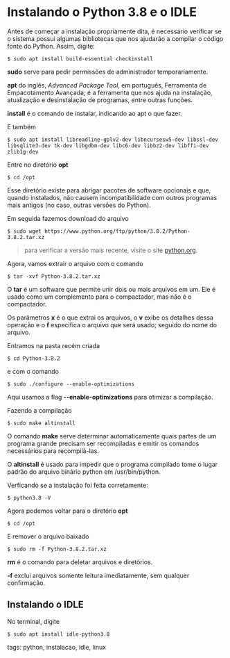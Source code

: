 # Instalando o Python 3.8 e o IDLE

Antes de começar a instalação propriamente dita, é necessário verificar se o sistema possui algumas bibliotecas que nos ajudarão a compilar o código fonte do Python. Assim, digite:

```
$ sudo apt install build-essential checkinstall
```

**sudo** serve para pedir permissões de administrador temporariamente.

**apt** do inglês, *Advanced Package Tool*, em português, Ferramenta de Empacotamento Avançada; é a ferramenta que nos ajuda na instalação, atualização e desinstalação de programas, entre outras funções.

**install** é o comando de instalar, indicando ao apt o que fazer.

E também

```
$ sudo apt install libreadline-gplv2-dev libncursesw5-dev libssl-dev libsqlite3-dev tk-dev libgdbm-dev libc6-dev libbz2-dev libffi-dev zlib1g-dev
```

Entre no diretório **opt**

```
$ cd /opt
```

Esse diretório existe para abrigar pacotes de software opcionais e que, quando instalados, não causem incompatibilidade com outros programas mais antigos (no caso, outras versões do Python).

Em seguida fazemos download do arquivo

```
$ sudo wget https://www.python.org/ftp/python/3.8.2/Python-3.8.2.tar.xz
```
>para verificar a versão mais recente, visite o site [python.org](https://www.python.org/downloads/).

Agora, vamos extrair o arquivo com o comando

```
$ tar -xvf Python-3.8.2.tar.xz
```

O **tar** é um software que permite unir dois ou mais arquivos em um. Ele é usado como um complemento para o compactador, mas não é o compactador.

Os parâmetros **x** é o que extrai os arquivos, o **v** exibe os detalhes dessa operação e o **f** especifica o arquivo que será usado; seguido do nome do arquivo.

Entramos na pasta recém criada

```
$ cd Python-3.8.2
```

e com o comando

```
$ sudo ./configure --enable-optimizations
```

Aqui usamos a flag **--enable-optimizations** para otimizar a compilação.

Fazendo a compilação

```
$ sudo make altinstall
```

O comando **make** serve determinar automaticamente quais partes de um programa grande precisam ser recompiladas e emitir os comandos necessários para recompilá-las.

O **altinstall** é usado para impedir que o programa compilado tome o lugar padrão do arquivo binário python em /usr/bin/python.

Verficando se a instalação foi feita corretamente:

```
$ python3.8 -V
```

Agora podemos voltar para o diretório **opt**

```
$ cd /opt
```

E remover o arquivo baixado

```
$ sudo rm -f Python-3.8.2.tar.xz
```

**rm** é o comando para deletar arquivos e diretórios.

**-f**  exclui arquivos somente leitura imediatamente, sem qualquer confirmação.

## Instalando o IDLE

No terminal, digite

```
$ sudo apt install idle-python3.8
```

tags: python, instalacao, idle, linux
